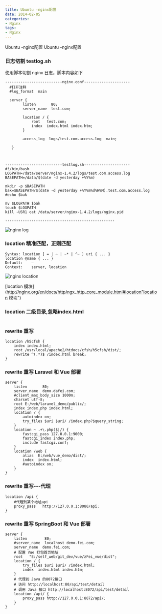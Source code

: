 ```yaml
---
title: Ubuntu -nginx配置
date: 2014-02-05
categories: 
- Nginx
tags:
- Nginx
---
```

Ubuntu -nginx配置
Ubuntu -nginx配置

### 日志切割  testlog.sh

使用脚本切割 nginx 日志，脚本内容如下

```nginx
--------------------------nginx.conf---------------------
  #打开注释
  #log_format  main 
    
  server {
        listen       80;   
        server_name  test.com;

        location / {
            root   test.com;
            index  index.html index.htm;
        }
        
        access_log  logs/test.com.access.log  main;

   }

     

--------------------------testlog.sh---------------------
#!/bin/bash
LOGPATH=/data/server/nginx-1.4.2/logs/test.com.access.log
BASEPATH=/data/$(date -d yesterday +%Y%m)

mkdir -p $BASEPATH
bak=$BASEPATH/$(date -d yesterday +%Y%m%d%H%M).test.com.access.log
#echo $bak

mv $LOGPATH $bak
touch $LOGPATH
kill -USR1 cat /data/server/nginx-1.4.2/logs/nginx.pid

--------------------------------------------------
```

![nginx log](/img/ubuntu/nginx/other/nginx_log.png "nginx log")

### location  精准匹配，正则匹配

```nginx
Syntax:	location [ = | ~ | ~* | ^~ ] uri { ... }
location @name { ... }
Default:	—
Context:	server, location
```
![nginx location](/img/ubuntu/nginx/other/nginx_location.png "nginx location")


 [location 模块](http://nginx.org/en/docs/http/ngx_http_core_module.html#location"location 模块")

### location 二级目录,忽略index.html

```

```

### rewrite 重写

```nginx
location /h5cfsh {
	index index.html;
	root /usr/local/apache2/htdocs/cfsh/h5cfsh/dist/;
	rewrite ^(.*)$ /index.html break;
}
```

### rewrite 重写 Laravel 和 Vue 部署

```nginx
server {
    listen       80;
    server_name  demo.dafei.com;
    #client_max_body_size 1000m;
    charset utf-8;
    root E:/web/laravel_demo/public/;
    index index.php index.html;
    location / {
        autoindex on;
        try_files $uri $uri/ /index.php?$query_string;
    }
    location ~ .+\.php($|/) {
        fastcgi_pass 127.0.0.1:9000;
        fastcgi_index index.php;
        include fastcgi.conf;
    }
    location /web {
        alias  E:/web/vue_demo/dist/;
        index  index.html;
        #autoindex on;
    }
}
```

### rewrite 重写---代理

```nginx
location /api { 
    #代理到某个地址api
    proxy_pass   http://127.0.0.1:8080/api; 
}
```

### rewrite 重写 SpringBoot 和 Vue 部署

```nginx
server {
    listen        80;
    #server_name  localhost demo.fei.com;
    server_name  demo.fei.com;
    # 配置 Vue 打包首页地址
    root   "E:/self_web/git_dev/vue/zFei_vue/dist";
    location / {
        try_files $uri $uri/ /index.html;
        index  index.html index.htm;
    }
    # 代理到 Java 的8072接口
    # 访问 http://localhost:80/api/test/detail
    # 调用 Java 接口 http://localhost:8072/api/test/detail
    location /api/ {
        proxy_pass http://127.0.0.1:8072/api/;
    }
}
```





























